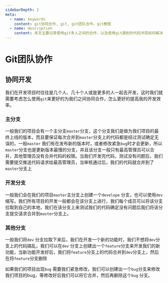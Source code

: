 ```yaml
---
sidebarDepth: 2
meta:
  - name: keywords
    content: git协同合作, git, git团队合作，git教程
  - name: description
    content: 本文主要记录使用git多人之间的合作，以及使用git遇到的代码冲突如何解决。
---
```


# Git团队协作



## 协同开发


我们在开发项目时往往是几个人、几十个人或是更多的人一起去开发，这时我们就需要考虑怎么使用`git`来更好的为我们之间协同合作，怎么更好的提高我的开发效率。


### 主分支

一般我们的项目会有一个主分支`master`分支，这个分支我们是做为我们项目的最终上线的版本，而且要保证每次合并到`master`分支上的代码都是经过测试确定无误的，一般`master` 我们有在发布新的版本时，或者修改紧急`bug`时才会更新，所以`master`分支也是更新版本最慢的分支，并且该分支一般只有最高管理员可以合并，其他管理员没有合并代码的权限。当我们开发完代码，测试没有问题后，我们需要提交推送代码请求给最高管理员，当审核通过后，我们的代码就合并到了`master`分支上


### 开发分支

一般我们会在我们的项目`master`主分支上创建一个`develope` 分支，也可以使用`dev`缩写。我们所有项目的开发一般都会在该分支上进行，我们每个成员可以将该分支拉取到自己的本地，我们在该分支上来测试我们的代码确定没有问题后我们将该分支提交请求合并到`master`分支上。


### 其他分支

一般我们将`dev` 分支拉取下来后，我们在开发一个新的功能时，我们不想将`dev`分支上的代码搞乱，我们可以在`dev` 分支上创建出一个`feature`分支来开发我们的新功能，当新功能开发好后，我们将`feature`分支上的代码合并到`dev`分支上，然后在将`feature`分支删除


如果我们的项目出现`bug` 需要我们紧急修改，我们可以创建出一个`bug`分支来修改我们项目的bug，等修改好后我们可以将它合并，然后再删除这个`bug` 分支。





